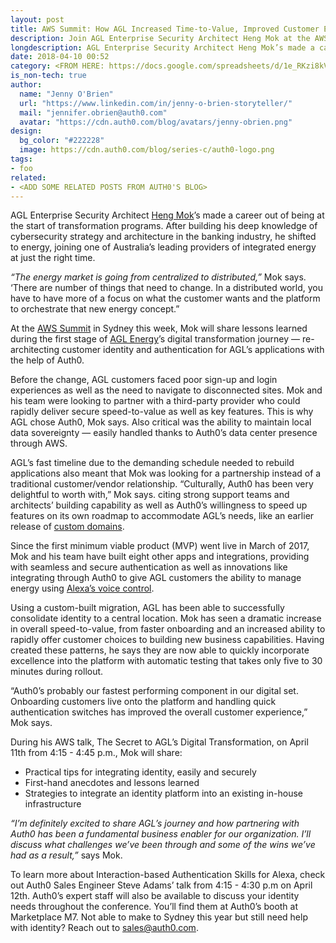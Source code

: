 ```yaml
---
layout: post
title: AWS Summit: How AGL Increased Time-to-Value, Improved Customer Experience with Auth0
description: Join AGL Enterprise Security Architect Heng Mok at the AWS Summit to learn of digital transformation challenges and wins (with the help of Auth0).
longdescription: AGL Enterprise Security Architect Heng Mok’s made a career out of being at the start of transformation programs. Join him at the AWS Summit as he shares AGL’s digital transformation challenges and wins (with the help of Auth0).
date: 2018-04-10 00:52
category: <FROM HERE: https://docs.google.com/spreadsheets/d/1e_RKzi8kVwzqPG8si8kyDOWPiBk9tI-XNGh0KgRIF7Q>
is_non-tech: true
author:
  name: "Jenny O'Brien"
  url: "https://www.linkedin.com/in/jenny-o-brien-storyteller/"
  mail: "jennifer.obrien@auth0.com"
  avatar: "https://cdn.auth0.com/blog/avatars/jenny-obrien.png"
design:
  bg_color: "#222228"
  image: https://cdn.auth0.com/blog/series-c/auth0-logo.png
tags:
- foo
related:
- <ADD SOME RELATED POSTS FROM AUTH0'S BLOG>
---
```


AGL Enterprise Security Architect [Heng Mok](https://www.linkedin.com/in/hengmok/)’s made a career out of being at the start of transformation programs. After building his deep knowledge of cybersecurity strategy and architecture in the banking industry, he shifted to energy, joining one of Australia’s leading providers of integrated energy at just the right time.

_“The energy market is going from centralized to distributed,”_ Mok says. ‘There are number of things that need to change. In a distributed world, you have to have more of a focus on what the customer wants and the platform to orchestrate that new energy concept.”

At the [AWS Summit](https://aws.amazon.com/summits/sydney/) in Sydney this week, Mok will share lessons learned during the first stage of [AGL Energy](https://www.agl.com.au/about-agl)’s digital transformation journey — re-architecting customer identity and authentication for AGL’s applications with the help of Auth0. 

Before the change, AGL customers faced poor sign-up and login experiences as well as the need to navigate to disconnected sites. Mok and his team were looking to partner with a third-party provider who could rapidly deliver secure speed-to-value as well as key features. This is why AGL chose Auth0, Mok says. Also critical was the ability to maintain local data sovereignty — easily handled thanks to Auth0’s data center presence through AWS.

AGL’s fast timeline due to the demanding schedule needed to rebuild applications also meant that Mok was looking for a partnership instead of a traditional customer/vendor relationship. “Culturally, Auth0 has been very delightful to worth with,” Mok says. citing strong support teams and architects’ building capability as well as Auth0’s willingness to speed up features on its own roadmap to accommodate AGL’s needs, like an earlier release of [custom domains](https://auth0.com/docs/custom-domains).

Since the first minimum viable product (MVP) went live in March of 2017, Mok and his team have built eight other apps and integrations, providing with seamless and secure authentication as well as innovations like integrating through Auth0 to give AGL customers the ability to manage energy using [Alexa’s voice control](https://www.agl.com.au/about-agl/media-centre/asx-and-media-releases/2018/january/agl-announces-amazon-alexa-skill). 

Using a custom-built migration, AGL has been able to successfully consolidate identity to a central location. Mok has seen a dramatic increase in overall speed-to-value, from faster onboarding and an increased ability to rapidly offer customer choices to building new business capabilities. Having created these patterns, he says they are now able to quickly incorporate excellence into the platform with automatic testing that takes only five to 30 minutes during rollout. 

“Auth0’s probably our fastest performing component in our digital set. Onboarding customers live onto the platform and handling quick authentication switches has improved the overall customer experience,” Mok says. 

During his AWS talk, The Secret to AGL’s Digital Transformation, on April 11th from 4:15 - 4:45 p.m., Mok will share: 

- Practical tips for integrating identity, easily and securely
- First-hand anecdotes and lessons learned
- Strategies to integrate an identity platform into an existing in-house infrastructure

_“I’m definitely excited to share AGL’s journey and how partnering with Auth0 has been a fundamental business enabler for our organization. I’ll discuss what challenges we’ve been through and some of the wins we’ve had as a result,”_ says Mok.

To learn more about Interaction-based Authentication Skills for Alexa, check out Auth0 Sales Engineer Steve Adams’ talk from 4:15 - 4:30 p.m on April 12th. Auth0’s expert staff will also be available to discuss your identity needs throughout the conference. You’ll find them at Auth0’s booth at Marketplace M7. Not able to make to Sydney this year but still need help with identity? Reach out to [sales@auth0.com](mailto:sales@auth0.com).
